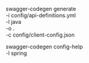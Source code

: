 swagger-codegen generate \
  -i config/api-definitions.yml \
  -l java \
  -o . \
  -c config/client-config.json

swagger-codegen config-help \
    -l spring
